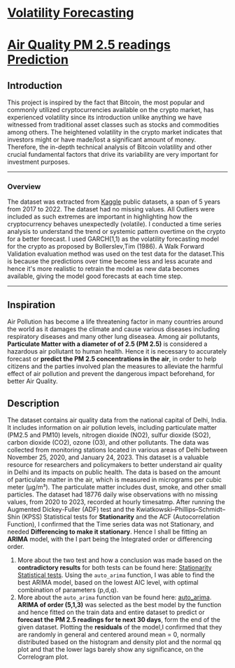 # [Volatility Forecasting](#Introduction)
# [Air Quality PM 2.5 readings Prediction](#Inspiration)


## Introduction
This project is inspired by the fact that Bitcoin, the most popular and commonly utilized cryptocurrencies available on the crypto market, has experienced volatility since its
introduction unlike anything we have witnessed from traditional asset classes such as stocks and commodities among others. The heightened volatility in the crypto market indicates that
investors might or have made/lost a significant amount of money. Therefore, the in-depth technical analysis of Bitcoin volatility and other crucial fundamental factors
that drive its variability are very important for investment purposes.

---
### Overview
The dataset was extracted from [Kaggle](http://www.kaggle.com/) public datasets, a span of 5 years from 2017 to 2022. The dataset had no missing values. All Outliers
were included as such extremes are important in highlighting how the cryptocurrency behaves unexpectedly (volatile). I conducted a time series analysis to understand the trend or systemic pattern overtime on the crypto for a better forecast.
I used GARCH(1,1) as the volatility forecasting model for the crypto as proposed by Bollerslev,Tim (1986). A Walk Forward Validation evaluation method was used on the test data for the dataset.This is because the predictions over time become less and less acurate and hence it's more realistic to retrain the model as new data becomes available, giving the model good forecasts at each time step.

---
## Inspiration
Air Pollution has become a life threatening factor in many countries around the world as it damages the climate and cause various diseases including respiratory diseases and many other lung diseasea. Among air pollutants, **Particulate Matter with a diameter of of 2.5 (PM 2.5)** is considered a hazardous air pollutant to human health. Hence it is necessary to accurately forecast or **predict the PM 2.5 concentrations in the air**, in order to help citizens and the parties involved plan the measures to alleviate the harmful effect of air pollution and prevent the dangerous impact beforehand, for better Air Quality.

## Description
The dataset contains air quality data from the national capital of Delhi, India. It includes information on air pollution levels, including particulate matter (PM2.5 and PM10) levels, nitrogen dioxide (NO2), sulfur dioxide (SO2), carbon dioxide (CO2), ozone (O3), and other pollutants. The data was collected from monitoring stations located in various areas of Delhi between November 25, 2020, and January 24, 2023. This dataset is a valuable resource for researchers and policymakers to better understand air quality in Delhi and its impacts on public health.
The data is based on the amount of particulate matter in the air, which is measured in micrograms per cubic meter (µg/m³). The particulate matter includes dust, smoke, and other small particles.
The dataset had 18776 daily wise observations with no missing values, from 2020 to 2023, recorded at hourly timesatmp. After running the Augmented Dickey-Fuller (ADF) test and the Kwiatkowski–Phillips–Schmidt–Shin (KPSS) Statistical tests for **Stationarity** and the ACF (Autocorrelation Function), I confirmed that the Time series data was not Stationary, and needed **Differencing to make it stationary**. Hence I shall be fitting an **ARIMA** model, with the I part being the Integrated order or differencing order.
1. More about the two test and how a conclusion was made based on the **contradictory results** for both tests can be found here: [Stationarity Statistical tests](https://www.analyticsvidhya.com/blog/2021/06/statistical-tests-to-check-stationarity-in-time-series-part-1/).
Using the `auto_arima` function, I was able to find the best ARIMA model, based on the lowest AIC level, with optimal combination of parameters (p,d,q).
2. More about the `auto_arima` function van be found here: [auto_arima](https://alkaline-ml.com/pmdarima/modules/generated/pmdarima.arima.auto_arima.html).
**ARIMA of order (5,1,3)** was selected as the best model by the function and hence fitted on the train data and entire dataset to predict or **forecast the PM 2.5 readings for te next 30 days**, form the end of the given dataset.
Plotting the **residuals** of the model,I confirmed that they are randomly in general and centered around mean = 0, normally distributed based on the histogram and density plot and the normal qq plot and that the lower lags barely show any significance, on the Correlogram plot.












